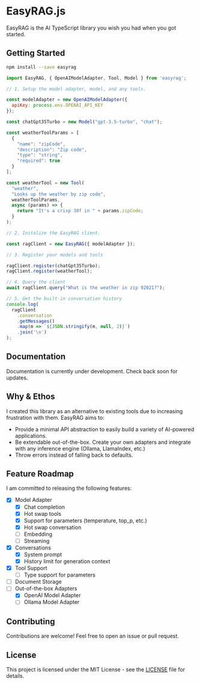 # EasyRAG.js

EasyRAG is the AI TypeScript library you wish you had when you got started.

## Getting Started

```sh
npm install --save easyrag
```


```js
import EasyRAG, { OpenAIModelAdapter, Tool, Model } from 'easyrag';

// 1. Setup the model adapter, model, and any tools.

const modelAdapter = new OpenAIModelAdapter({
  apiKey: process.env.OPENAI_API_KEY
});

const chatGpt35Turbo = new Model("gpt-3.5-turbo", "chat");

const weatherToolParams = [
  {
    "name": "zipCode",
    "description": "Zip code",
    "type": "string",
    "required": true
  }
];

const weatherTool = new Tool(
  "weather",
  "Looks up the weather by zip code",
  weatherToolParams,
  async (params) => {
    return "It's a crisp 30f in " + params.zipCode;
  }
);

// 2. Initalize the EasyRAG client.

const ragClient = new EasyRAG({ modelAdapter });

// 3. Register your models and tools

ragClient.register(chatGpt35Turbo);
ragClient.register(weatherTool);

// 4. Query the client
await ragClient.query("What is the weather in zip 92021?");

// 5. Get the built-in conversation history
console.log(
  ragClient
    .conversation
    .getMessages()
    .map(m => `${JSON.stringify(m, null, 2)}`)
    .join('\n')
);
```

## Documentation

Documentation is currently under development. Check back soon for updates.

## Why & Ethos

I created this library as an alternative to existing tools due to increasing frustration with them. EasyRAG aims to:

- Provide a minimal API abstraction to easily build a variety of AI-powered applications.
- Be extendable out-of-the-box. Create your own adapters and integrate with any inference engine (Ollama, LlamaIndex, etc.)
- Throw errors instead of falling back to defaults.

## Feature Roadmap

I am committed to releasing the following features:

- [x] Model Adapter
  - [x] Chat completion
  - [x] Hot swap tools
  - [x] Support for parameters (temperature, top_p, etc.)
  - [x] Hot swap conversation
  - [ ] Embedding 
  - [ ] Streaming
- [x] Conversations
  - [x] System prompt
  - [x] History limit for generation context
- [x] Tool Support
  - [ ] Type support for parameters
- [ ] Document Storage
- [ ] Out-of-the-box Adapters
  - [x] OpenAI Model Adapter
  - [ ] Ollama Model Adapter

## Contributing

Contributions are welcome! Feel free to open an issue or pull request.

## License

This project is licensed under the MIT License - see the [LICENSE](LICENSE) file for details.
